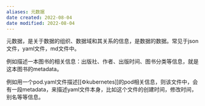 ```yaml
---
aliases: 元数据
date created: 2022-08-04
date modified: 2022-08-04
---
```


元数据，是关于数据的组织、数据域和其关系的信息，是数据的数据。常见于json文件，yaml文件，md文件中。

例如描述一本图书的相关信息：出版社、作者、出版时间、图书分类等信息，就是这本图书的metadata。

例如用一个pod.yaml文件描述[[⚙kubernetes]]的pod相关信息，则该文件中，会有一段metadata，来描述yaml文件本身，比如这个文件的创建时间，修改时间，别名等等信息。
